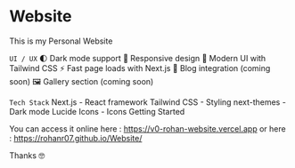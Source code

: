 # Website
This is my Personal Website

`UI / UX`
🌓 Dark mode support
📱 Responsive design
🎨 Modern UI with Tailwind CSS
⚡ Fast page loads with Next.js
📝 Blog integration (coming soon)
🖼️ Gallery section (coming soon)

`Tech Stack`
Next.js - React framework
Tailwind CSS - Styling
next-themes - Dark mode
Lucide Icons - Icons
Getting Started

You can access it online here : https://v0-rohan-website.vercel.app
or
here : https://rohanr07.github.io/Website/

Thanks 🤓

